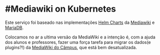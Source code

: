 #Mediawiki on Kubernetes
======
Este serviço foi baseado nas implementações [Helm Charts](https://github.com/kubernetes/charts) da [Mediawiki](https://github.com/kubernetes/charts/tree/master/stable/mediawiki) e [MariaDB](https://github.com/kubernetes/charts/tree/master/stable/mariadb).

Colocamos no ar a ultima versão da MediaWiki e a intenção é, com a ajuda dos alunos e professores, fazer uma força tarefa para migrar os dados(e plugins?!) da [MediaWiki do Câmpus](http://wiki.sj.ifsc.edu.br/wiki/index.php/P%C3%A1gina_principal), que está bem desatualizada.
